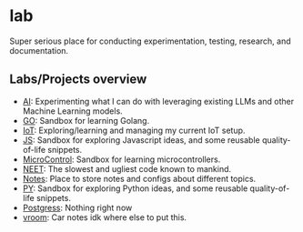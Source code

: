 # lab
Super serious place for conducting experimentation, testing, research, and documentation.



## Labs/Projects overview
- [AI](./ai/README.md): Experimenting what I can do with leveraging existing LLMs and other Machine Learning models.
- [GO](./go/README.md): Sandbox for learning Golang.
- [IoT](./iot/README.md): Exploring/learning and managing my current IoT setup.
- [JS](./js/README.md): Sandbox for exploring Javascript ideas, and some reusable quality-of-life snippets.
- [MicroControl](./microcontrol/README.md): Sandbox for learning microcontrollers.
- [NEET](./neet/README.md): The slowest and ugliest code known to mankind.
- [Notes](./notes/README.md): Place to store notes and configs about different topics.
- [PY](./py/README.md): Sandbox for exploring Python ideas, and some reusable quality-of-life snippets.
- [Postgress](./postgress/README.md): Nothing right now
- [vroom](./vroom/README.md): Car notes idk where else to put this.


